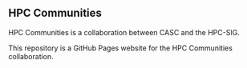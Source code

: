 ## HPC Communities

HPC Communities is a collaboration between CASC and the HPC-SIG.

This repository is a GitHub Pages website for the HPC Communities collaboration.

